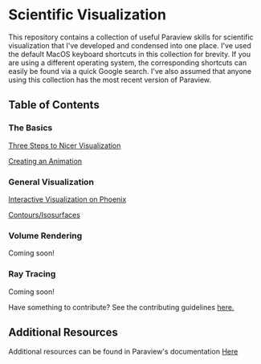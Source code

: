 # Scientific Visualization

This repository contains a collection of useful Paraview skills for scientific visualization that I've developed and condensed into one place.
I've used the default MacOS keyboard shortcuts in this collection for brevity.
If you are using a different operating system, the corresponding shortcuts can easily be found via a quick Google search.
I've also assumed that anyone using this collection has the most recent version of Paraview.

## Table of Contents

### The Basics

[Three Steps to Nicer Visualization](Tutorials/three-steps-to-nice-visualization.md)

[Creating an Animation](Tutorials/creating-an-annimation.md)

### General Visualization

[Interactive Visualization on Phoenix](Tutorials/interactive-visualization-on-Phoenix.md)

[Contours/Isosurfaces](Tutorials/contours.md)

### Volume Rendering

Coming soon!

### Ray Tracing

Coming soon!

Have something to contribute? See the contributing guidelines [here.](contributing.md)

## Additional Resources
Additional resources can be found in Paraview's documentation [Here](https://docs.paraview.org/en/latest/)
